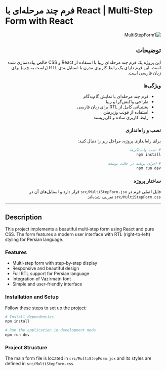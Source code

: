 # فرم چند مرحله‌ای با React | Multi-Step Form with React

<div dir="rtl" align="right">

![MultiStepForm1](https://github.com/user-attachments/assets/28b3ded6-b6f9-43fd-8087-bdf9f8531e03)


## توضیحات

این پروژه یک فرم چند مرحله‌ای زیبا با استفاده از React و CSS خالص پیاده‌سازی شده است. این فرم دارای یک رابط کاربری مدرن با استایل‌بندی RTL (راست به چپ) برای زبان فارسی است.

### ویژگی‌ها

- فرم چند مرحله‌ای با نمایش گام‌به‌گام
- طراحی واکنش‌گرا و زیبا
- پشتیبانی کامل از RTL برای زبان فارسی
- استفاده از فونت وزیرمتن
- رابط کاربری ساده و کاربرپسند

### نصب و راه‌اندازی

برای راه‌اندازی پروژه، مراحل زیر را دنبال کنید:

```bash
# نصب وابستگی‌ها
npm install

# اجرای برنامه در حالت توسعه
npm run dev
```

### ساختار پروژه

فایل اصلی فرم در `src/MultiStepForm.jsx` قرار دارد و استایل‌های آن در `src/MultiStepForm.css` تعریف شده‌اند.

</div>

---

<div dir="ltr" align="left">

## Description

This project implements a beautiful multi-step form using React and pure CSS. The form features a modern user interface with RTL (right-to-left) styling for Persian language.

### Features

- Multi-step form with step-by-step display
- Responsive and beautiful design
- Full RTL support for Persian language
- Integration of Vazirmatn font
- Simple and user-friendly interface

### Installation and Setup

Follow these steps to set up the project:

```bash
# Install dependencies
npm install

# Run the application in development mode
npm run dev
```

### Project Structure

The main form file is located in `src/MultiStepForm.jsx` and its styles are defined in `src/MultiStepForm.css`.

</div>
